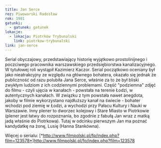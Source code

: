 ```yaml
---
title: Jan Serce
rez: Piwowarski Radosław
rok: 1981
gatunki: 
  - gatunek: gatunek
lokacje:
  - lokacja: Piotrków Trybunalski
    link: piotrkow-trybunalski
link: jan-serce
---
```

Serial obyczajowy, przedstawiający historię wyjątkowo prostolinijnego i poczciwego pracownika warszawskiego przedsiębiorstwa kanalizacyjnego. W tytułowej roli wystąpił Kazimierz Kaczor. Serial początkowo oceniany był jako nieatrakcyjny ze względu na głównego bohatera, okazało się jednak że publiczność od razu polubiła Jana Serce, właśnie za to że był bliski zwykłym ludziom z ich codziennymi problemami.
Część "podziemna" zdjęć do filmu - czyli ujęcia w kanałach - powstała na terenie Łodzi, w autentycznych kanałach. W związku z tym powstała nawet anegdota, jakoby w filmie wykorzystano najdłuższy kanał na świecie - bohater wchodzi pod ziemię w Łodzi, a wychodzi przy Pałacu Kultury i Nauki w Warszawie.
Inny plener to dworzec kolejowy i Stare Miasto w Piotrkowie (plener jest łatwy do rozpoznania, bo zgodnie z fabułą Jan wraz z matką jadą właśnie do Piotrkowa). Tutaj w odcinku pierwszym Jan ma poznać kandydatkę na żonę, Lusię (Hanna Stankówna). 

Więcej o serialu: [*http://www.filmpolski.pl/fp/index.php?film=123578*]http://www.filmpolski.pl/fp/index.php?film=123578
